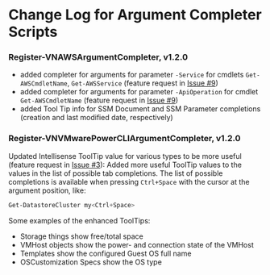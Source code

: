 # Change Log for Argument Completer Scripts

### Register-VNAWSArgumentCompleter, v1.2.0
- added completer for arguments for parameter `-Service` for cmdlets `Get-AWSCmdletName`, `Get-AWSService` (feature request in [Issue #9](https://github.com/vNugglets/PowerShellArgumentCompleters/issues/9))
- added completer for arguments for parameter `-ApiOperation` for cmdlet `Get-AWSCmdletName` (feature request in [Issue #9](https://github.com/vNugglets/PowerShellArgumentCompleters/issues/9))
- added Tool Tip info for SSM Document and SSM Parameter completions (creation and last modified date, respectively)


### Register-VNVMwarePowerCLIArgumentCompleter, v1.2.0
Updated Intellisense ToolTip value for various types to be more useful (feature request in [Issue #3](https://github.com/vNugglets/PowerShellArgumentCompleters/issues/3)): Added more useful ToolTip values to the values in the list of possible tab completions. The list of possible completions is available when pressing `Ctrl+Space` with the cursor at the argument position, like:
```PowerShell
Get-DatastoreCluster my<Ctrl+Space>
```
Some examples of the enhanced ToolTips:
- Storage things show free/total space
- VMHost objects show the power- and connection state of the VMHost
- Templates show the configured Guest OS full name
- OSCustomization Specs show the OS type
